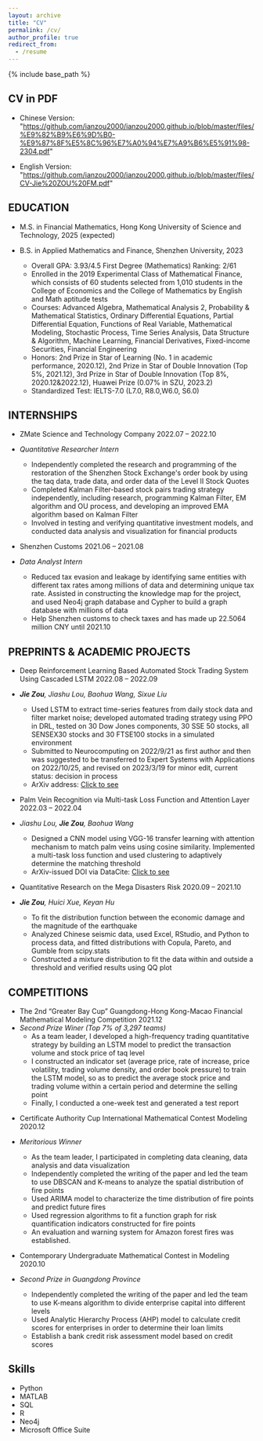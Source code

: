 ```yaml
---
layout: archive
title: "CV"
permalink: /cv/
author_profile: true
redirect_from:
  - /resume
---
```


{% include base_path %}

CV in PDF
------
* Chinese Version: "https://github.com/ianzou2000/ianzou2000.github.io/blob/master/files/%E9%82%B9%E6%9D%B0-%E9%87%8F%E5%8C%96%E7%A0%94%E7%A9%B6%E5%91%98-2304.pdf"

* English Version: "https://github.com/ianzou2000/ianzou2000.github.io/blob/master/files/CV-Jie%20ZOU%20FM.pdf"

EDUCATION
------
* M.S. in Financial Mathematics, Hong Kong University of Science and Technology, 2025 (expected)

* B.S. in Applied Mathematics and Finance, Shenzhen University, 2023
  * Overall GPA: 3.93/4.5	First Degree (Mathematics) Ranking: 2/61 
  * Enrolled in the 2019 Experimental Class of Mathematical Finance, which consists of 60 students selected from 1,010 students in the College of Economics and the College of Mathematics by English and Math aptitude tests    
  * Courses: Advanced Algebra, Mathematical Analysis 2, Probability & Mathematical Statistics, Ordinary Differential Equations, Partial Differential Equation, Functions of Real Variable, Mathematical Modeling, Stochastic Process, Time Series Analysis, Data Structure & Algorithm, Machine Learning, Financial Derivatives, Fixed-income Securities, Financial Engineering
  * Honors: 2nd Prize in Star of Learning (No. 1 in academic performance, 2020.12), 2nd Prize in Star of Double Innovation (Top 5%, 2021.12), 3rd Prize in Star of Double Innovation (Top 8%, 2020.12&2022.12), Huawei Prize (0.07% in SZU, 2023.2)
  * Standardized Test: IELTS-7.0 (L7.0, R8.0,W6.0, S6.0)

INTERNSHIPS
------
* ZMate Science and Technology Company    2022.07 – 2022.10
* _Quantitative Researcher Intern_
  * Independently completed the research and programming of the restoration of the Shenzhen Stock Exchange's order book by using the taq data, trade data, and order data of the Level II Stock Quotes
  * Completed Kalman Filter-based stock pairs trading strategy independently, including research, programming Kalman Filter, EM algorithm and OU process, and developing an improved EMA algorithm based on Kalman Filter
  * Involved in testing and verifying quantitative investment models, and conducted data analysis and visualization for financial products

* Shenzhen Customs    2021.06 – 2021.08
* _Data Analyst Intern_
  * Reduced tax evasion and leakage by identifying same entities with different tax rates among millions of data and determining unique tax rate. Assisted in constructing the knowledge map for the project, and used Neo4j graph database and Cypher to build a graph database with millions of data
  * Help Shenzhen customs to check taxes and has made up 22.5064 million CNY until 2021.10

PREPRINTS & ACADEMIC PROJECTS
------
* Deep Reinforcement Learning Based Automated Stock Trading System Using Cascaded LSTM    2022.08 – 2022.09
* _**Jie Zou**, Jiashu Lou, Baohua Wang, Sixue Liu_
  * Used LSTM to extract time-series features from daily stock data and filter market noise; developed automated trading strategy using PPO in DRL, tested on 30 Dow Jones components, 30 SSE 50 stocks, all SENSEX30 stocks and 30 FTSE100 stocks in a simulated environment
  * Submitted to Neurocomputing on 2022/9/21 as first author and then was suggested to be transferred to Expert Systems with Applications on 2022/10/25, and revised on 2023/3/19 for minor edit, current status: decision in process
  * ArXiv address: [Click to see](https://arxiv.org/abs/2212.02721)

* Palm Vein Recognition via Multi-task Loss Function and Attention Layer    2022.03 – 2022.04
* _Jiashu Lou, **Jie Zou**, Baohua Wang_
  * Designed a CNN model using VGG-16 transfer learning with attention mechanism to match palm veins using cosine similarity. Implemented a multi-task loss function and used clustering to adaptively determine the matching threshold
  * ArXiv-issued DOI via DataCite: [Click to see](https://doi.org/10.48550/arXiv.2211.05970)

* Quantitative Research on the Mega Disasters Risk    2020.09 – 2021.10
* _**Jie Zou**, Huici Xue, Keyan Hu_
  * To fit the distribution function between the economic damage and the magnitude of the earthquake 
  * Analyzed Chinese seismic data, used Excel, RStudio, and Python to process data, and fitted distributions with Copula, Pareto, and Gumble from scipy.stats
  * Constructed a mixture distribution to fit the data within and outside a threshold and verified results using QQ plot

COMPETITIONS
------
* The 2nd “Greater Bay Cup” Guangdong-Hong Kong-Macao Financial Mathematical Modeling Competition   2021.12
* _Second Prize Winer (Top 7% of 3,297 teams)_
  * As a team leader, I developed a high-frequency trading quantitative strategy by building an LSTM model to predict the transaction volume and stock price of taq level
  * I constructed an indicator set (average price, rate of increase, price volatility, trading volume density, and order book pressure) to train the LSTM model, so as to predict the average stock price and trading volume within a certain period and determine the selling point
  * Finally, I conducted a one-week test and generated a test report

<!-- * Contemporary Undergraduate Mathematical Contest in Modeling   2021.10
* _Third Prize in Guangdong Province_
  * Assisted in using ARIMA, time series clustering, target planning, greedy algorithm, etc. for modeling, and participated
in data cleaning, analysis and visualization, etc.

* “SZU Cup” Mathematical Modeling   2021.06
* _First Prize (Top 2%)_
  * Led teammates to use ARIMA, PCA, grey correlation, NLP and crawler programming, etc. for modeling, and
participated in data cleaning, analysis and visualization, etc.

* Mathematical Contest in Modeling    2021.03
* _Honorable Mention Award_
  *  -->

* Certificate Authority Cup International Mathematical Contest Modeling   2020.12
* _Meritorious Winner_
  * As the team leader, I participated in completing data cleaning, data analysis and data visualization
  * Independently completed the writing of the paper and led the team to use DBSCAN and K-means to analyze the spatial distribution of fire points
  * Used ARIMA model to characterize the time distribution of fire points and predict future fires
  * Used regression algorithms to fit a function graph for risk quantification indicators constructed for fire points
  * An evaluation and warning system for Amazon forest fires was established.

* Contemporary Undergraduate Mathematical Contest in Modeling   2020.10
* _Second Prize in Guangdong Province_
  * Independently completed the writing of the paper and led the team to use K-means algorithm to divide enterprise capital into different levels
  * Used Analytic Hierarchy Process (AHP) model to calculate credit scores for enterprises in order to determine their loan limits
  * Establish a bank credit risk assessment model based on credit scores
  
Skills
------
* Python
* MATLAB
* SQL
* R
* Neo4j
* Microsoft Office Suite

<!-- Publications
------
  <ul>{% for post in site.publications %}
    {% include archive-single-cv.html %}
  {% endfor %}</ul> -->
  
<!-- Talks
======
  <ul>{% for post in site.talks %}
    {% include archive-single-talk-cv.html %}
  {% endfor %}</ul>
  
Teaching
======
  <ul>{% for post in site.teaching %}
    {% include archive-single-cv.html %}
  {% endfor %}</ul>
  
Service and leadership
======
* Currently signed in to 43 different slack teams -->
